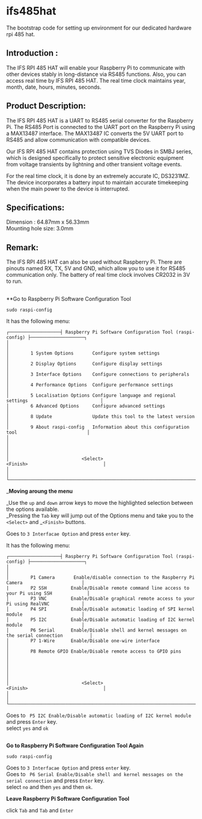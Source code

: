 # ifs485hat
The bootstrap code for setting up environment for our dedicated hardware rpi 485 hat. 


## Introduction : 
The IFS RPI 485 HAT will enable your Raspberry Pi to communicate with other devices stably in long-distance via RS485 functions. Also, you can access real time by IFS RPI 485 HAT. The real time clock maintains year, month, date, hours, minutes, seconds.


## Product Description: 
The IFS RPI 485 HAT is a UART to RS485 serial converter for the Raspberry Pi. The RS485 Port is connected to the UART port on the Raspberry Pi using a MAX13487 interface. The MAX13487 IC converts the 5V UART port to RS485 and allow communication with compatible devices. 

Our IFS RPI 485 HAT contains protection using TVS Diodes in SMBJ series, which is designed specifically to protect sensitive electronic equipment from voltage transients by lightning and other transient voltage events.

For the real time clock, it is done by an extremely accurate IC, DS3231MZ. The device incorporates a battery input to maintain accurate timekeeping when the main power to the device is interrupted. 


## Specifications:
Dimension : 64.87mm x 56.33mm <br/>
Mounting hole size: 3.0mm


## Remark: 
The IFS RPI 485 HAT can also be used without Raspberry Pi. There are pinouts named RX, TX, 5V and GND, which allow you to use it for RS485 communication only.
The battery of real time clock involves CR2032 in 3V to run.


## 
**Go to Raspberry Pi Software Configuration Tool
```
sudo raspi-config
```

It has the following menu: 
```
┌───────────────────┤ Raspberry Pi Software Configuration Tool (raspi-config) ├────────────────────┐ 
│                                                                                                  │ 
│        1 System Options       Configure system settings                                          │ 
│        2 Display Options      Configure display settings                                         │ 
│        3 Interface Options    Configure connections to peripherals                               │ 
│        4 Performance Options  Configure performance settings                                     │ 
│        5 Localisation Options Configure language and regional settings                           │ 
│        6 Advanced Options     Configure advanced settings                                        │           
│        8 Update               Update this tool to the latest version                             │ 
│        9 About raspi-config   Information about this configuration tool                          │ 
│                                                                                                  │ 
│                                                                                                  │ 
│                           <Select>                           <Finish>                            │ 
│                                                                                                  │ 
└──────────────────────────────────────────────────────────────────────────────────────────────────┘ 
```
_**Moving aroung the menu**

_Use the ```up``` and ```down``` arrow keys to move the highlighted selection between the options available. <br/>
_Pressing the ```Tab``` key will jump out of the Options menu and take you to the ```<Select>``` and _```<Finish>``` buttons.

Goes to ```3 Interfacae Option``` and press ```enter``` key.

It has the following menu: 
```
┌───────────────────┤ Raspberry Pi Software Configuration Tool (raspi-config) ├────────────────────┐ 
│                                                                                                  │ 
│        P1 Camera       Enable/disable connection to the Raspberry Pi Camera                      │                                                                 |        P2 SSH         Enable/Disable remote command line access to your Pi using SSH             │ 
│        P3 VNC         Enable/Disable graphical remote access to your Pi using RealVNC            │ 
│        P4 SPI         Enable/Disable automatic loading of SPI kernel module                      │ 
│        P5 I2C         Enable/Disable automatic loading of I2C kernel module                      │ 
│        P6 Serial      Enable/Disable shell and kernel messages on the serial connection          │ 
│        P7 1-Wire      Enable/Disable one-wire interface                                          │ 
│        P8 Remote GPIO Enable/Disable remote access to GPIO pins                                  │ 
│                                                                                                  │ 
│                                                                                                  │ 
│                           <Select>                           <Finish>                            │ 
│                                                                                                  │ 
└──────────────────────────────────────────────────────────────────────────────────────────────────┘ 
```

Goes to ``` P5 I2C Enable/Disable automatic loading of I2C kernel module``` and press ```Enter``` key. <br/>
select ```yes``` and ```ok```

## 
**Go to Raspberry Pi Software Configuration Tool Again**
```
sudo raspi-config
```

Goes to ```3 Interfacae Option``` and press ```enter``` key. <br/>
Goes to ``` P6 Serial Enable/Disable shell and kernel messages on the serial connection``` and press ```Enter``` key. <br/>
select ```no``` and then ```yes``` and then ```ok```.

**Leave Raspberry Pi Software Configuration Tool**

click ```Tab``` and ```Tab``` and ```Enter``` <br/>

